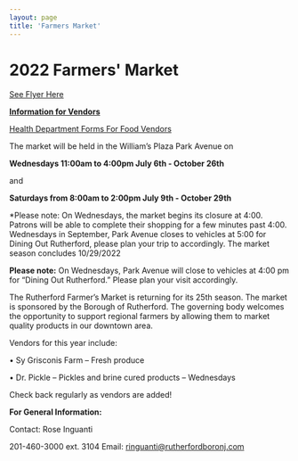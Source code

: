 ```yaml
---
layout: page
title: 'Farmers Market'
---
```


# 2022 Farmers' Market       

[See Flyer Here](https://storage.googleapis.com/static.rutherford-nj.com/farmers-market/FarmersMarket2022.pdf)

**[Information for Vendors](https://storage.googleapis.com/static.rutherford-nj.com/farmers-market/2022_FarmersMarket_VendorInfo.pdf)**

[Health Department Forms For Food Vendors](/departments/health/forms/)

The market will be held in the William’s Plaza Park Avenue on

**Wednesdays 11:00am to 4:00pm July 6th - October 26th** 

and

**Saturdays from 8:00am to 2:00pm July 9th - October 29th**

*Please note: On Wednesdays, the market begins its closure at 4:00. Patrons will be able to complete their shopping for a few minutes past 4:00. Wednesdays in September, Park Avenue closes to vehicles at 5:00 for Dining Out Rutherford, please plan your trip to accordingly. The market season concludes 10/29/2022


**Please note:** On Wednesdays, Park Avenue will close to vehicles at 4:00 pm for “Dining Out Rutherford.” Please plan your visit accordingly.

The Rutherford Farmer’s Market is returning for its 25th season. The market is sponsored by the Borough of Rutherford. The governing body welcomes the opportunity to support regional farmers by allowing them to market quality products in our downtown area. 


Vendors for this year include:

• Sy Grisconis Farm – Fresh produce

• Dr. Pickle – Pickles and brine cured products – Wednesdays

Check back regularly as vendors are added!

**For General Information:**

Contact: Rose Inguanti

201-460-3000 ext. 3104 Email: ringuanti@rutherfordboronj.com
